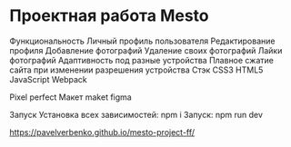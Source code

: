 # Проектная работа Mesto

Функциональность
Личный профиль пользователя
Редактирование профиля
Добавление фотографий
Удаление своих фотографий
Лайки фотографий
Адаптивность под разные устройства
Плавное сжатие сайта при изменении разрешения устройства
Стэк
CSS3 HTML5 JavaScript Webpack

Pixel perfect
Макет
maket figma

Запуск
Установка всех зависимостей: npm i
Запуск: npm run dev

https://pavelverbenko.github.io/mesto-project-ff/
